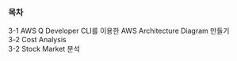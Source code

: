 <h3> 목차 </h3>

3-1 AWS Q Developer CLI를 이용한 AWS Architecture Diagram 만들기<br>
3-2 Cost Analysis<br>
3-2 Stock Market 분석<br>
